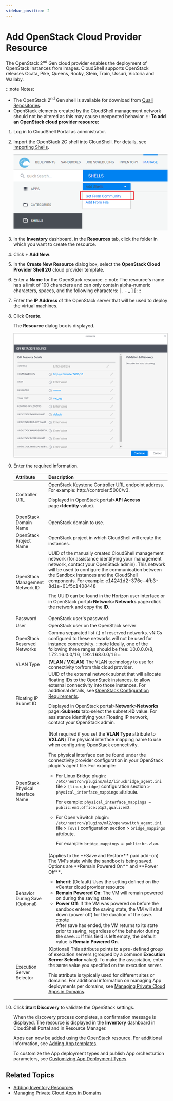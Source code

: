 ```yaml
---
sidebar_position: 2
---
```


# Add OpenStack Cloud Provider Resource

The OpenStack 2<sup>nd</sup> Gen cloud provider enables the deployment of OpenStack instances from images. CloudShell supports OpenStack releases Ocata, Pike, Queens, Rocky, Stein, Train, Ussuri, Victoria and Wallaby.

:::note Notes:
- The OpenStack 2<sup>nd</sup> Gen shell is available for download from [Quali Repositories](https://github.com/orgs/QualiSystems/discussions/categories/integrations).
- OpenStack elements created by the CloudShell management network should not be altered as this may cause unexpected behavior.
:::
**To add an OpenStack cloud provider resource:**

1. Log in to CloudShell Portal as administrator.
2. Import the OpenStack 2G shell into CloudShell. For details, see [Importing Shells](https://help.quali.com/Online%20Help/0.0/Portal/Content/CSP/MNG/Mng-Shells.htm#Adding).
    
    ![](/Images/Admin-Guide/KubernetesDownloadShell.png)
    
3. In the **Inventory** dashboard, in the **Resources** tab, click the folder in which you want to create the resource.
4. Click **\+ Add New**.
5. In the **Create New Resource** dialog box, select the **OpenStack Cloud Provider Shell 2G** cloud provider template.
6. Enter a **Name** for the OpenStack resource.
    :::note
    The resource's name has a limit of 100 characters and can only contain alpha-numeric characters, spaces, and the following characters: | . - \_ \] \[
    :::
7. Enter the **IP Address** of the OpenStack server that will be used to deploy the virtual machines.
8. Click **Create**.
    
    The **Resource** dialog box is displayed.
    
    ![](/Images/Admin-Guide/Inventory-Operations/OpenstackResource.png)
    
9. Enter the required information.
    
    <table>
        <thead>
            <th>Attribute</th>
            <th>Description</th>
        </thead>
        <tbody>
            <tr>
                <td>Controller URL</td>
                <td>
                OpenStack Keystone Controller URL endpoint address. For example: http://controler:5000/v3.

    Displayed in OpenStack portal>**API Access** page>**Identity** value).
                </td>
            </tr>
            <tr>
                <td>OpenStack Domain Name</td>
                <td>OpenStack domain to use.</td>
            </tr>
            <tr>
                <td>OpenStack Project Name</td>
                <td>OpenStack project in which CloudShell will create the instances.</td>
            </tr>
            <tr>
                <td>OpenStack Management Network ID</td>
                <td>
                UUID of the manually created CloudShell management network (for assistance identifying your management network, contact your OpenStack admin). This network will be used to configure the communication between the Sandbox instances and the CloudShell components. For example: c14241d2-376c-4fb3-8d1e-61f5c1408448

    The UUID can be found in the Horizon user interface or in OpenStack portal>**Network**\>**Networks** page>click the network and copy the **ID**.
                </td>
            </tr>
            <tr>
                <td>Password</td>
                <td>OpenStack user's password</td>
            </tr>
            <tr>
                <td>User</td>
                <td>OpenStack user on the OpenStack server</td>
            </tr>
            <tr>
                <td>OpenStack Reserved Networks</td>
                <td>
                Comma separated list (,) of reserved networks. vNICs configured to these networks will not be used for instance connectivity.
    :::note
    Ideally, one of the following three ranges should be free: 10.0.0.0/8, 172.16.0.0/16, 192.168.0.0/16
    :::
                </td>
            </tr>
            <tr>
                <td>VLAN Type</td>
                <td>(**VLAN** / **VXLAN**) The VLAN technology to use for connectivity to/from this cloud provider.</td>
            </tr>
            <tr>
                <td>Floating IP Subnet ID</td>
                <td>
                UUID of the external network subnet that will allocate floating IDs to the OpenStack instances, to allow external connectivity into those instances. For additional details, see [OpenStack Configuration Requirements](https://help.quali.com/Online%20Help/0.0/Portal/Content/Admn/OpenStack-Cnfg-Rqrs.htm).

    Displayed in OpenStack portal>**Network**\>**Networks** page>**Subnets** tab>select the subnet>**ID** value. For assistance identifying your Floating IP network, contact your OpenStack admin.
                </td>
            </tr>
            <tr>
                <td>OpenStack Physical Interface Name</td>
                <td>
                (Not required if you set the **VLAN Type** attribute to **VXLAN**) The physical interface mapping name to use when configuring OpenStack connectivity.

    The physical interface can be found under the connectivity provider configuration in your OpenStack plugin's agent file. For example:

    - For Linux Bridge plugin: `/etc/neutron/plugins/ml2/linuxbridge_agent.ini` file > `[linux_bridge]` configuration section > `physical_interface_mappings` attribute.
        
        For example: `physical_interface_mappings = public:em1,office:p1p2,quali:em2`.
        
    - For Open vSwitch plugin: `/etc/neutron/plugins/ml2/openvswitch_agent.ini` file > `[ovs]` configuration section > `bridge_mappings` attribute.
        
        For example: `bridge_mappings = public:br-vlan`.
    </td>
            </tr>
            <tr>
                <td>Behavior During Save (Optional)</td>
                <td>
                (Applies to the **Save and Restore** paid add-on) The VM's state while the sandbox is being saved. Options are **Remain Powered On** and **Power Off**.

    - **Inherit**: (Default) Uses the setting defined on the vCenter cloud provider resource
    - **Remain Powered On**: The VM will remain powered on during the saving state.
    - **Power Off**: If the VM was powered on before the sandbox entered the saving state, the VM will shut down (power off) for the duration of the save.
    :::note    
    After save has ended, the VM returns to its state prior to saving, regardless of the behavior during the save.
    :::
    If this field is left empty, the default value is **Remain Powered On**.
                </td>
            </tr>
            <tr>
                <td>Execution Server Selector</td>
                <td>
                (Optional) This attribute points to a pre-defined group of execution servers (grouped by a common **Execution Server Selector** value). To make the association, enter the same value you specified on the execution server.

    This attribute is typically used for different sites or domains. For additional information on managing App deployments per domains, see [Managing Private Cloud Apps in Domains](https://help.quali.com/Online%20Help/0.0/Portal/Content/Admn/Mng-Prvt-Cld-Apps-in-Dmns.htm).
                </td>
            </tr>
        </tbody>
    </table>
    
10.  Click **Start Discovery** to validate the OpenStack settings.
    
        When the discovery process completes, a confirmation message is displayed. The resource is displayed in the **Inventory** dashboard in CloudShell Portal and in Resource Manager.
        
        Apps can now be added using the OpenStack resource. For additional information, see [Adding App templates](https://help.quali.com/Online%20Help/0.0/Portal/Content/CSP/MNG/Mng-Apps.htm#Adding).
        
        To customize the App deployment types and publish App orchestration parameters, see [Customizing App Deployment Types](https://help.quali.com/Online%20Help/0.0/Portal/Content/Admn/Cnfg-App-Dply-Types.htm)
    

## Related Topics

- [Adding Inventory Resources](https://help.quali.com/Online%20Help/0.0/Portal/Content/CSP/INVN/Add-Rsrc-Tmplt.htm)
- [Managing Private Cloud Apps in Domains](https://help.quali.com/Online%20Help/0.0/Portal/Content/Admn/Mng-Prvt-Cld-Apps-in-Dmns.htm)
